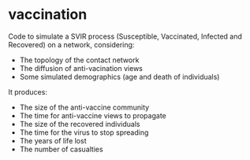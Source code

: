 # vaccination
Code to simulate a SVIR process (Susceptible, Vaccinated, Infected and Recovered) on a network, considering:
- The topology of the contact network
- The diffusion of anti-vacination views
- Some simulated demographics (age and death of individuals)

It produces:
- The size of the anti-vaccine community
- The time for anti-vaccine views to propagate
- The size of the recovered individuals
- The time for the virus to stop spreading
- The years of life lost
- The number of casualties
